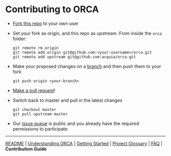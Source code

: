 # Contributing to ORCA

* [Fork this repo](https://help.github.com/articles/fork-a-repo/) to your own user
* Set your fork as origin, and this repo as upstream. From inside the `orca` folder:

  ```
  git remote rm origin
  git remote add origin git@github.com:<your-username>/orca.git
  git remote add upstream git@github.com:acquia/orca.git
  ```

* Make your proposed changes on a [branch](https://guides.github.com/activities/hello-world/#branch) and then push them to your fork

  ```
  git push origin <your-branch>
  ```

* [Make a pull request](https://help.github.com/articles/about-pull-requests/)!
* Switch back to master and pull in the latest changes

  ```
  git checkout master
  git pull upstream master
  ```

* Our [issue queue](https://github.com/acquia/orca/issues) is public and you already have the required permissions to participate.

---

[README](README.md)
| [Understanding ORCA](understanding-orca.md)
| [Getting Started](getting-started.md)
| [Project Glossary](glossary.md)
| [FAQ](faq.md)
| **Contribution Guide**
